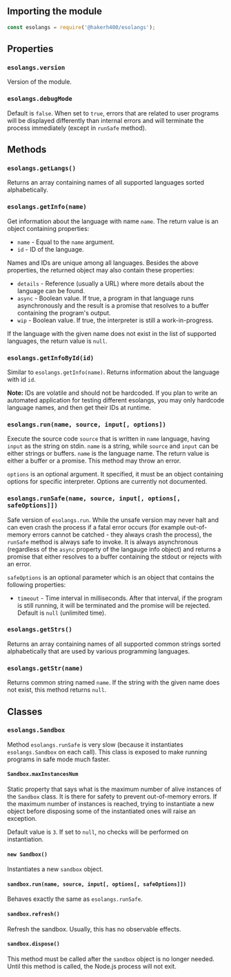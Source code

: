 ## Importing the module

```js
const esolangs = require('@hakerh400/esolangs');
```

## Properties

### `esolangs.version`

Version of the module.

### `esolangs.debugMode`

Default is `false`. When set to `true`, errors that are related to user programs will be displayed differently than internal errors and will terminate the process immediately (except in `runSafe` method).

## Methods

### `esolangs.getLangs()`

Returns an array containing names of all supported languages sorted alphabetically.

### `esolangs.getInfo(name)`

Get information about the language with name `name`. The return value is an object containing properties:

* `name` - Equal to the `name` argument.
* `id` - ID of the language.

Names and IDs are unique among all languages. Besides the above properties, the returned object may also contain these properties:

* `details` - Reference (usually a URL) where more details about the language can be found.
* `async` - Boolean value. If true, a program in that language runs asynchronously and the result is a promise that resolves to a buffer containing the program's output.
* `wip` - Boolean value. If true, the interpreter is still a work-in-progress.

If the language with the given name does not exist in the list of supported languages, the return value is `null`.

### `esolangs.getInfoById(id)`

Similar to `esolangs.getInfo(name)`. Returns information about the language with id `id`.

**Note:** IDs are volatile and should not be hardcoded. If you plan to write an automated application for testing different esolangs, you may only hardcode language names, and then get their IDs at runtime.

### `esolangs.run(name, source, input[, options])`

Execute the source code `source` that is written in `name` language, having `input` as the string on stdin. `name` is a string, while `source` and `input` can be either strings or buffers. `name` is the language name. The return value is either a buffer or a promise. This method may throw an error.

`options` is an optional argument. It specified, it must be an object containing options for specific interpreter. Options are currently not documented.

### `esolangs.runSafe(name, source, input[, options[, safeOptions]])`

Safe version of `esolangs.run`. While the unsafe version may never halt and can even crash the process if a fatal error occurs (for example out-of-memory errors cannot be catched - they always crash the process), the `runSafe` method is always safe to invoke. It is always asynchronous (regardless of the `async` property of the langauge info object) and returns a promise that either resolves to a buffer containing the stdout or rejects with an error.

`safeOptions` is an optional parameter which is an object that contains the following properties:

* `timeout` - Time interval in milliseconds. After that interval, if the program is still running, it will be terminated and the promise will be rejected. Default is `null` (unlimited time).

### `esolangs.getStrs()`

Returns an array containing names of all supported common strings sorted alphabetically that are used by various programming languages.

### `esolangs.getStr(name)`

Returns common string named `name`. If the string with the given name does not exist, this method returns `null`.

## Classes

### `esolangs.Sandbox`

Method `esolangs.runSafe` is very slow (because it instantiates `esolangs.Sandbox` on each call). This class is exposed to make running programs in safe mode much faster.

#### `Sandbox.maxInstancesNum`

Static property that says what is the maximum number of alive instances of the `Sandbox` class. It is there for safety to prevent out-of-memory errors. If the maximum number of instances is reached, trying to instantiate a new object before disposing some of the instantiated ones will raise an exception.

Default value is `3`. If set to `null`, no checks will be performed on instantiation.

#### `new Sandbox()`

Instantiates a new `sandbox` object.

#### `sandbox.run(name, source, input[, options[, safeOptions]])`

Behaves exactly the same as `esolangs.runSafe`.

#### `sandbox.refresh()`

Refresh the sandbox. Usually, this has no observable effects.

#### `sandbox.dispose()`

This method must be called after the `sandbox` object is no longer needed. Until this method is called, the Node.js process will not exit.